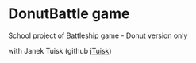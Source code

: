 # DonutBattle game
School project of Battleship game - Donut version only

with Janek Tuisk (github [jTuisk](https://github.com/jTuisk))
